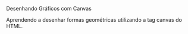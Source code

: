 Desenhando Gráficos com Canvas

Aprendendo a desenhar formas geométricas utilizando a tag canvas do HTML.
